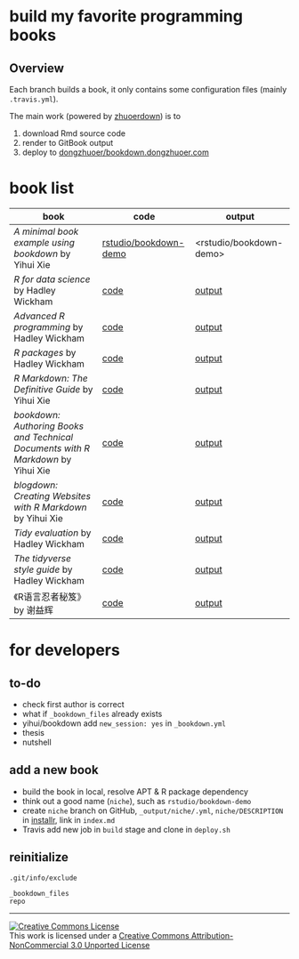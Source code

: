 # build my favorite programming books



## Overview

Each branch builds a book, it only contains some configuration files (mainly `.travis.yml`). 

The main work (powered by [zhuoerdown](https://github.com/dongzhuoer/zhuoerdown)) is to 

1. download Rmd source code
1. render to GitBook output
1. deploy to [dongzhuoer/bookdown.dongzhuoer.com](https://github.com/dongzhuoer/bookdown.dongzhuoer.com)



# book list

| book                                                                             | code                                                                  | output                                                             |
|----------------------------------------------------------------------------------|-----------------------------------------------------------------------|---------------------------------------------------------------|
| _A minimal book example using bookdown_ by Yihui Xie                             | [rstudio/bookdown-demo](https://github.com/rstudio/bookdown-demo)                      | <rstudio/bookdown-demo> |
| _R for data science_ by Hadley Wickham                                           | [code](https://github.com/hadley/r4ds)                                | [output](https://bookdown.dongzhuoer.com/hadley/r4ds)         |
| _Advanced R programming_ by Hadley Wickham                                       | [code](https://github.com/hadley/adv-r)                               | [output](https://bookdown.dongzhuoer.com/hadley/adv-r)        |
| _R packages_ by Hadley Wickham                                                   | [code](https://github.com/hadley/r-pkgs)                              | [output](https://bookdown.dongzhuoer.com/hadley/r-pkgs)       |
| _R Markdown: The Definitive Guide_ by Yihui Xie                                  | [code](https://github.com/rstudio/rmarkdown-book)                     | [output](https://bookdown.dongzhuoer.com/rstudio/rmarkdown)   |
| _bookdown: Authoring Books and Technical Documents with R Markdown_ by Yihui Xie | [code](https://github.com/rstudio/bookdown/tree/master/inst/examples) | [output](https://bookdown.dongzhuoer.com/rstudio/bookdown)    |
| _blogdown: Creating Websites with R Markdown_ by Yihui Xie                       | [code](https://github.com/rstudio/blogdown/tree/master/docs)          | [output](https://bookdown.dongzhuoer.com/rstudio/blogdown)    |
| _Tidy evaluation_ by Hadley Wickham                                              | [code](https://github.com/tidyverse/tidyeval)                         | [output](https://bookdown.dongzhuoer.com/tidyverse/tidyeval)  |
| _The tidyverse style guide_ by Hadley Wickham                                    | [code](https://github.com/tidyverse/style)                            | [output](https://bookdown.dongzhuoer.com/tidyverse/style)     |
| 《R语言忍者秘笈》by 谢益辉                                                                  | [code](https://github.com/yihui/r-ninja)                              | [output](https://bookdown.dongzhuoer.com/yihui/r-ninja)       |



# for developers

## to-do

- check first author is correct
- what if `_bookdown_files` already exists
- yihui/bookdown add `new_session: yes` in `_bookdown.yml`
- thesis
- nutshell

## add a new book

- build the book in local, resolve APT & R package dependency
- think out a good name (`niche`), such as `rstudio/bookdown-demo`
- create `niche` branch on GitHub, `_output/niche/.yml`, `niche/DESCRIPTION` in [installr](https://github.com/dongzhuoer/installr), link in `index.md`
- Travis add new job in `build` stage and clone in `deploy.sh`  

## reinitialize

`.git/info/exclude`
```
_bookdown_files
repo
```




-----------------------

[![Creative Commons License](https://i.creativecommons.org/l/by-nc/3.0/88x31.png)](http://creativecommons.org/licenses/by-nc/3.0/)  
This work is licensed under a [Creative Commons Attribution-NonCommercial 3.0 Unported License](http://creativecommons.org/licenses/by-nc/3.0/)
